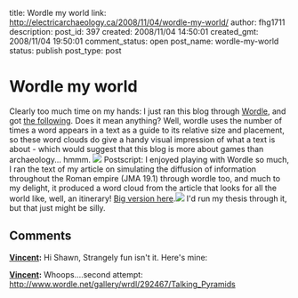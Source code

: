 title: Wordle my world
link: http://electricarchaeology.ca/2008/11/04/wordle-my-world/
author: fhg1711
description: 
post_id: 397
created: 2008/11/04 14:50:01
created_gmt: 2008/11/04 19:50:01
comment_status: open
post_name: wordle-my-world
status: publish
post_type: post

# Wordle my world

Clearly too much time on my hands: I just ran this blog through [Wordle](http://www.wordle.net), and got [the following](http://www.wordle.net/gallery/wrdl/288503/Electric_Archaeology). Does it mean anything? Well, wordle uses the number of times a word appears in a text as a guide to its relative size and placement, so these word clouds do give a handy visual impression of what a text is about - which would suggest that this blog is more about games than archaeology... hmmm. ![](http://www.wordle.net/thumb/wrdl/288503/Electric_Archaeology) Postscript: I enjoyed playing with Wordle so much, I ran the text of my article on simulating the diffusion of information throughout the Roman empire (JMA 19.1) through wordle too, and much to my delight, it produced a word cloud from the article that looks for all the world like, well, an itinerary! [Big version here](http://www.wordle.net/gallery/wrdl/288512/Antonine_Itineraries_JMA_19.1).![](http://www.wordle.net/thumb/wrdl/288512/Antonine_Itineraries_JMA_19.1) I'd run my thesis through it, but that just might be silly.

## Comments

**[Vincent](#1686 "2008-11-05 16:09:57"):** Hi Shawn, Strangely fun isn't it. Here's mine:

**[Vincent](#1688 "2008-11-06 01:23:48"):** Whoops....second attempt: http://www.wordle.net/gallery/wrdl/292467/Talking_Pyramids

